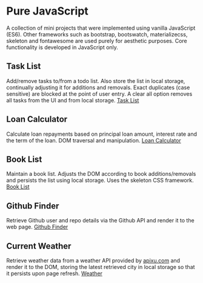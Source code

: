 # Pure JavaScript
A collection of mini projects that were implemented using vanilla JavaScript (ES6). Other frameworks such as bootstrap, bootswatch, materializecss, skeleton and fontawesome are used purely for aesthetic purposes. Core functionality is developed in JavaScript only.

## Task List
Add/remove tasks to/from a todo list. Also store the list in local storage, continually adjusting it for additions and removals. Exact duplicates (case sensitive) are blocked at the point of user entry. A clear all option removes all tasks from the UI and from local storage. [Task List](#)

## Loan Calculator
Calculate loan repayments based on principal loan amount, interest rate and the term of the loan. DOM traversal and manipulation. [Loan Calculator](#)

## Book List
Maintain a book list. Adjusts the DOM according to book additions/removals and persists the list using local storage. Uses the skeleton CSS framework. [Book List](#)

## Github Finder
Retrieve Github user and repo details via the Github API and render it to the web page. [Github Finder](#)

## Current Weather
Retrieve weather data from a weather API provided by [apixu.com](https://www.apixu.com) and render it to the DOM, storing the latest retrieved city in local storage so that it persists upon page refresh. [Weather](#)
